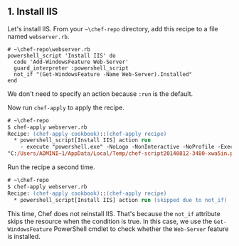## 1. Install IIS

Let's install IIS. From your <code class="file-path">~\chef-repo</code> directory, add this recipe to a file named <code class="file-path">webserver.rb</code>.

```ruby-Win32
# ~\chef-repo\webserver.rb
powershell_script 'Install IIS' do
  code 'Add-WindowsFeature Web-Server'
  guard_interpreter :powershell_script
  not_if "(Get-WindowsFeature -Name Web-Server).Installed"
end
```

We don't need to specify an action because `:run` is the default.

Now run `chef-apply` to apply the recipe.

```ps
# ~\chef-repo
$ chef-apply webserver.rb
Recipe: (chef-apply cookbook)::(chef-apply recipe)
  * powershell_script[Install IIS] action run
    - execute "powershell.exe" -NoLogo -NonInteractive -NoProfile -ExecutionPolicy RemoteSigned -InputFormat None -File
"C:/Users/ADMINI~1/AppData/Local/Temp/chef-script20140812-3480-xwa5in.ps1"
```

Run the recipe a second time.

```ps
# ~\chef-repo
$ chef-apply webserver.rb
Recipe: (chef-apply cookbook)::(chef-apply recipe)
  * powershell_script[Install IIS] action run (skipped due to not_if)
```

This time, Chef does not reinstall IIS. That's because the `not_if` attribute skips the resource when the condition is true. In this case, we use the `Get-WindowsFeature` PowerShell cmdlet to check whether the `Web-Server` feature is installed.

